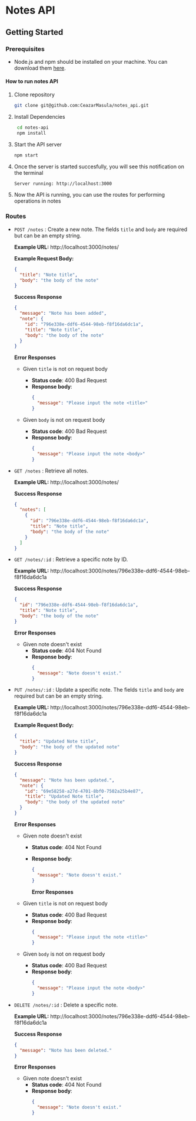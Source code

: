 # Notes API

## Getting Started

### Prerequisites

- Node.js and npm should be installed on your machine. You can download them [here](https://nodejs.org/).

#### How to run notes API

1. Clone repository

   ```bash
   git clone git@github.com:CeazarMasula/notes_api.git
   ```

2. Install Dependencies

   ```bash
    cd notes-api
    npm install
   ```

3. Start the API server

   ```bash
   npm start
   ```

4. Once the server is started succesfully, you will see this notification on the terminal
   ```bash
   Server running: http://localhost:3000
   ```
5. Now the API is running, you can use the routes for performing operations in notes

### Routes

- `POST /notes` : Create a new note. The fields `title` and `body` are required but can be an empty string.

  **Example URL:** http://localhost:3000/notes/

  **Example Request Body:**

  ```json
  {
    "title": "Note title",
    "body": "the body of the note"
  }
  ```

  **Success Response**

  ```json
  {
    "message": "Note has been added",
    "note": {
      "id": "796e338e-ddf6-4544-98eb-f8f16da6dc1a",
      "title": "Note title",
      "body": "the body of the note"
    }
  }
  ```

  **Error Responses**

  - Given `title` is not on request body

    - **Status code**: 400 Bad Request
    - **Response body**:
      ```json
      {
        "message": "Please input the note <title>"
      }
      ```

  - Given `body` is not on request body

    - **Status code**: 400 Bad Request
    - **Response body**:
      ```json
      {
        "message": "Please input the note <body>"
      }
      ```

- `GET /notes` : Retrieve all notes.

  **Example URL:** http://localhost:3000/notes/

  **Success Response**

  ```json
  {
    "notes": [
      {
        "id": "796e338e-ddf6-4544-98eb-f8f16da6dc1a",
        "title": "Note title",
        "body": "the body of the note"
      }
    ]
  }
  ```

- `GET /notes/:id` : Retrieve a specific note by ID.

  **Example URL:** http://localhost:3000/notes/796e338e-ddf6-4544-98eb-f8f16da6dc1a

  **Success Response**

  ```json
  {
    "id": "796e338e-ddf6-4544-98eb-f8f16da6dc1a",
    "title": "Note title",
    "body": "the body of the note"
  }
  ```

  **Error Responses**

  - Given note doesn't exist
    - **Status code**: 404 Not Found
    - **Response body**:
      ```json
      {
        "message": "Note doesn't exist."
      }
      ```

- `PUT /notes/:id` : Update a specific note. The fields `title` and `body` are required but can be an empty string.

  **Example URL:** http://localhost:3000/notes/796e338e-ddf6-4544-98eb-f8f16da6dc1a

  **Example Request Body:**

  ```json
  {
    "title": "Updated Note title",
    "body": "the body of the updated note"
  }
  ```

  **Success Response**

  ```json
  {
    "message": "Note has been updated.",
    "note": {
      "id": "69e58258-a27d-4701-8bf0-7502a25b4e87",
      "title": "Updated Note title",
      "body": "the body of the updated note"
    }
  }
  ```

  **Error Responses**

  - Given note doesn't exist

    - **Status code**: 404 Not Found
    - **Response body**:

      ```json
      {
        "message": "Note doesn't exist."
      }
      ```

      **Error Responses**

  - Given `title` is not on request body

    - **Status code**: 400 Bad Request
    - **Response body**:
      ```json
      {
        "message": "Please input the note <title>"
      }
      ```

  - Given `body` is not on request body

    - **Status code**: 400 Bad Request
    - **Response body**:
      ```json
      {
        "message": "Please input the note <body>"
      }
      ```

- `DELETE /notes/:id` : Delete a specific note.

  **Example URL:** http://localhost:3000/notes/796e338e-ddf6-4544-98eb-f8f16da6dc1a

  **Success Response**

  ```json
  {
    "message": "Note has been deleted."
  }
  ```

  **Error Responses**

  - Given note doesn't exist
    - **Status code**: 404 Not Found
    - **Response body**:
      ```json
      {
        "message": "Note doesn't exist."
      }
      ```
